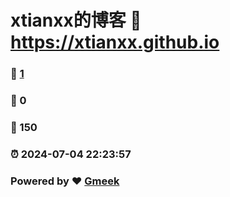 # xtianxx的博客 :link: https://xtianxx.github.io 
### :page_facing_up: [1](https://xtianxx.github.io/tag.html) 
### :speech_balloon: 0 
### :hibiscus: 150 
### :alarm_clock: 2024-07-04 22:23:57 
### Powered by :heart: [Gmeek](https://github.com/Meekdai/Gmeek)
